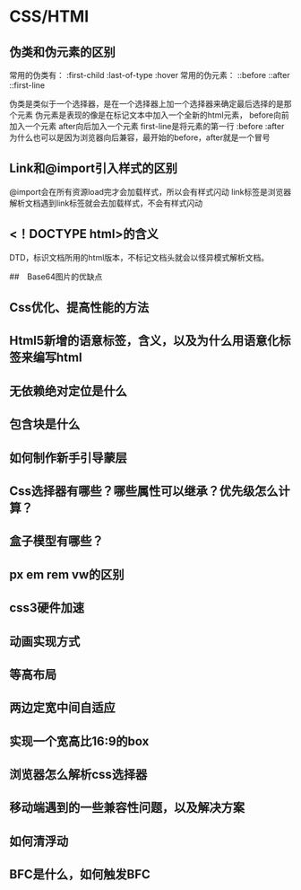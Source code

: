# CSS/HTMl

## 伪类和伪元素的区别
常用的伪类有： :first-child :last-of-type :hover
常用的伪元素： ::before ::after ::first-line

伪类是类似于一个选择器，是在一个选择器上加一个选择器来确定最后选择的是那个元素
伪元素是表现的像是在标记文本中加入一个全新的html元素， before向前加入一个元素 after向后加入一个元素 first-line是将元素的第一行 :before :after为什么也可以是因为浏览器向后兼容，最开始的before，after就是一个冒号

## Link和@import引入样式的区别
@import会在所有资源load完才会加载样式，所以会有样式闪动
link标签是浏览器解析文档遇到link标签就会去加载样式，不会有样式闪动

## <！DOCTYPE html>的含义
DTD，标识文档所用的html版本，不标记文档头就会以怪异模式解析文档。

##　Base64图片的优缺点

## Css优化、提高性能的方法

## Html5新增的语意标签，含义，以及为什么用语意化标签来编写html

## 无依赖绝对定位是什么

## 包含块是什么

## 如何制作新手引导蒙层

## Css选择器有哪些？哪些属性可以继承？优先级怎么计算？

## 盒子模型有哪些？

## px em rem vw的区别

## css3硬件加速

## 动画实现方式

## 等高布局

## 两边定宽中间自适应

## 实现一个宽高比16:9的box

## 浏览器怎么解析css选择器

## 移动端遇到的一些兼容性问题，以及解决方案

## 如何清浮动

## BFC是什么，如何触发BFC
